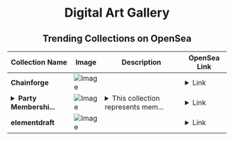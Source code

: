 <div align="center">

# Digital Art Gallery

## Trending Collections on OpenSea

| Collection Name                       | Image                                                                                     | Description                       | OpenSea Link                                                                                          |
|---------------------------------------|-------------------------------------------------------------------------------------------|-----------------------------------|--------------------------------------------------------------------------------------------------------|
| **Chainforge** | ![Image](https://i.seadn.io/s/raw/files/abaf54b7bba5d3db29ccb1924067c394.png?w=500&auto=format?w=200&auto=format) |  | <details><summary>Link</summary>[Chainforge](https://opensea.io/collection/chainforge-1)</details> |
| **<details><summary>Party Membershi...</summary>Party Memberships: FlexLabs</details>** | ![Image](https://i.seadn.io/s/raw/files/d927d3099257832e7e94bc703b32b1e5.png?w=500&auto=format?w=200&auto=format) | <details><summary>This collection represents mem...</summary>This collection represents memberships in the following Party: FlexLabs. Head to https://base.party.app/party/0x4a6c6dd328c788416e9bb766dab57527099b39d2 to view the Party's latest activity.</details> | <details><summary>Link</summary>[Party Memberships: FlexLabs](https://opensea.io/collection/party-memberships-flexlabs-3)</details> |
| **elementdraft** | ![Image](https://i.seadn.io/s/raw/files/7c13a01500c1e0019c2300d16b6e71ab.png?w=500&auto=format?w=200&auto=format) |  | <details><summary>Link</summary>[elementdraft](https://opensea.io/collection/elementdraft)</details> |

</div>